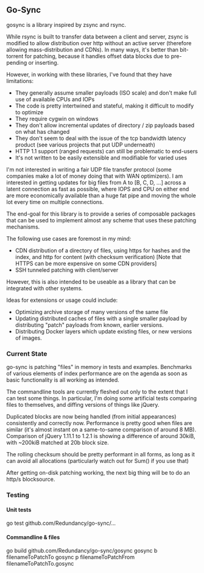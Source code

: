 Go-Sync
------

gosync is a library inspired by zsync and rsync.

While rsync is built to transfer data between a client and server, zsync is modified to allow distribution over http without an active server (therefore allowing mass-distribution and CDNs). In many ways, it's better than bit-torrent for patching, because it handles offset data blocks due to pre-pending or inserting.

However, in working with these libraries, I've found that they have limitations:
* They generally assume smaller payloads (ISO scale) and don't make full use of available CPUs and IOPs
* The code is pretty intertwined and stateful, making it difficult to modify to optimize
* They require cygwin on windows
* They don't allow incremental updates of directory / zip payloads based on what has changed
* They don't seem to deal with the issue of the tcp bandwidth latency product (see various projects that put UDP underneath)
* HTTP 1.1 support (ranged requests) can still be problematic to end-users
* It's not written to be easily extensible and modifiable for varied uses

I'm not interested in writing a fair UDP file transfer protocol (some companies make a lot of money doing that with WAN optimizers). I am interested in getting updates for big files from A to [B, C, D, ...] across a latent connection as fast as possible, where IOPS and CPU on either end are more economically available than a huge fat pipe and moving the whole lot every time on multiple connections.

The end-goal for this library is to provide a series of composable packages that can be used to implement almost any scheme that uses these patching mechanisms.

The following use cases are foremost in my mind:
* CDN distribution of a directory of files, using https for hashes and the index, and http for content (with checksum verification) [Note that HTTPS can be more expensive on some CDN providers]
* SSH tunneled patching with client/server
 
However, this is also intended to be useable as a library that can be integrated with other systems.

Ideas for extensions or usage could include:
* Optimizing archive storage of many versions of the same file
* Updating distributed caches of files with a single smaller payload by distributing "patch" payloads from known, earlier versions.
* Distributing Docker layers which update existing files, or new versions of images.

### Current State

go-sync is patching "files" in memory in tests and examples. Benchmarks of various elements of index performance are on the agenda as soon as basic functionality is all working as intended.

The commandline tools are currently fleshed out only to the extent that I can test some things. In particular, I'm doing some artificial tests comparing files to themselves, and diffing versions of things like jQuery. 

Duplicated blocks are now being handled (from initial appearances) consistently and correctly now. Performance is pretty good when files are similar (it's almost instant on a same-to-same comparison of around 8 MB). Comparison of jQuery 1.11.1 to 1.2.1 is showing a difference of around 30kiB, with ~200kiB matched at 20b block size.

The rolling checksum should be pretty performant in all forms, as long as it can avoid all allocations (particularly watch out for Sum() if you use that)

After getting on-disk patching working, the next big thing will be to do an http/s blocksource.

### Testing

#### Unit tests
go test github.com/Redundancy/go-sync/...

#### Commandline & files
go build github.com/Redundancy/go-sync/gosync
gosync b filenameToPatchTo
gosync p filenameToPatchFrom filenameToPatchTo.gosync